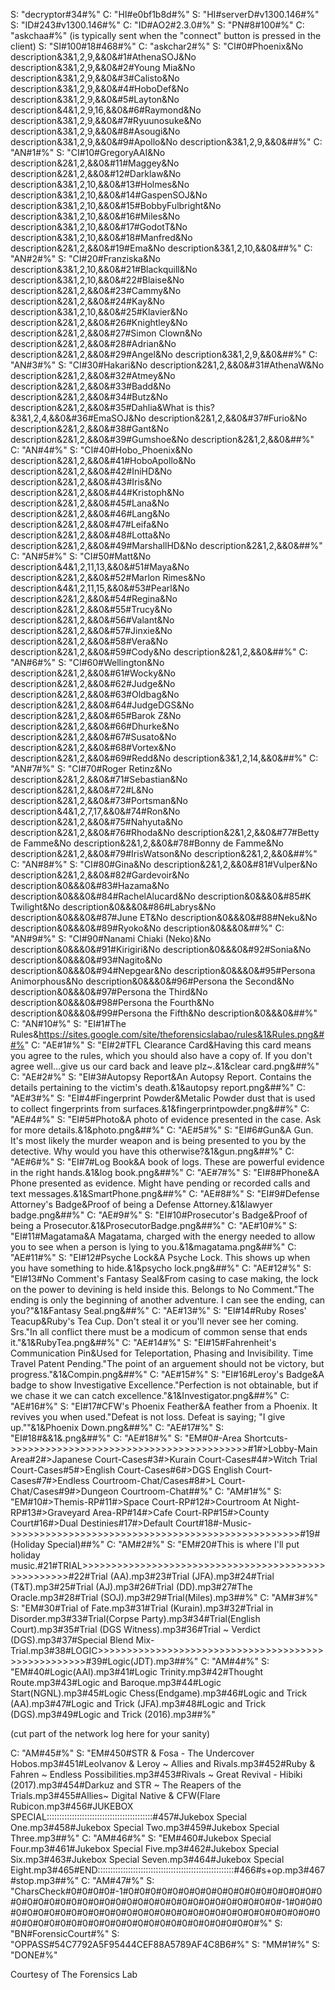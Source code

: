 S: "decryptor#34#%"
C: "HI#e0bf1b8d#%"
S: "HI#serverD#v1300.146#%"
S: "ID#243#v1300.146#%"
C: "ID#AO2#2.3.0#%"
S: "PN#8#100#%"
C: "askchaa#%" (is typically sent when the "connect" button is pressed in the client)
S: "SI#100#18#468#%"
C: "askchar2#%"
S: "CI#0#Phoenix&No description&3&1,2,9,&&0&#1#AthenaSOJ&No description&3&1,2,9,&&0&#2#Young Mia&No description&3&1,2,9,&&0&#3#Calisto&No description&3&1,2,9,&&0&#4#HoboDef&No description&3&1,2,9,&&0&#5#Layton&No description&4&1,2,9,16,&&0&#6#Raymond&No description&3&1,2,9,&&0&#7#Ryuunosuke&No description&3&1,2,9,&&0&#8#Asougi&No description&3&1,2,9,&&0&#9#Apollo&No description&3&1,2,9,&&0&##%"
C: "AN#1#%"
S: "CI#10#GregoryAAI&No description&2&1,2,&&0&#11#Maggey&No description&2&1,2,&&0&#12#Darklaw&No description&3&1,2,10,&&0&#13#Holmes&No description&3&1,2,10,&&0&#14#GaspenSOJ&No description&3&1,2,10,&&0&#15#BobbyFulbright&No description&3&1,2,10,&&0&#16#Miles&No description&3&1,2,10,&&0&#17#GodotT&No description&3&1,2,10,&&0&#18#Manfred&No description&2&1,2,&&0&#19#Ema&No description&3&1,2,10,&&0&##%"
C: "AN#2#%"
S: "CI#20#Franziska&No description&3&1,2,10,&&0&#21#Blackquill&No description&3&1,2,10,&&0&#22#Blaise&No description&2&1,2,&&0&#23#Cammy&No description&2&1,2,&&0&#24#Kay&No description&3&1,2,10,&&0&#25#Klavier&No description&2&1,2,&&0&#26#Knightley&No description&2&1,2,&&0&#27#Simon Clown&No description&2&1,2,&&0&#28#Adrian&No description&2&1,2,&&0&#29#Angel&No description&3&1,2,9,&&0&##%"
C: "AN#3#%"
S: "CI#30#Hakari&No description&2&1,2,&&0&#31#AthenaW&No description&2&1,2,&&0&#32#Atmey&No description&2&1,2,&&0&#33#Badd&No description&2&1,2,&&0&#34#Butz&No description&2&1,2,&&0&#35#Dahlia&What is this?&3&1,2,4,&&0&#36#EmaSOJ&No description&2&1,2,&&0&#37#Furio&No description&2&1,2,&&0&#38#Gant&No description&2&1,2,&&0&#39#Gumshoe&No description&2&1,2,&&0&##%"
C: "AN#4#%"
S: "CI#40#Hobo_Phoenix&No description&2&1,2,&&0&#41#HoboApollo&No description&2&1,2,&&0&#42#IniHD&No description&2&1,2,&&0&#43#Iris&No description&2&1,2,&&0&#44#Kristoph&No description&2&1,2,&&0&#45#Lana&No description&2&1,2,&&0&#46#Lang&No description&2&1,2,&&0&#47#Leifa&No description&2&1,2,&&0&#48#Lotta&No description&2&1,2,&&0&#49#MarshallHD&No description&2&1,2,&&0&##%"
C: "AN#5#%"
S: "CI#50#Matt&No description&4&1,2,11,13,&&0&#51#Maya&No description&2&1,2,&&0&#52#Marlon Rimes&No description&4&1,2,11,15,&&0&#53#Pearl&No description&2&1,2,&&0&#54#Regina&No description&2&1,2,&&0&#55#Trucy&No description&2&1,2,&&0&#56#Valant&No description&2&1,2,&&0&#57#Jinxie&No description&2&1,2,&&0&#58#Vera&No description&2&1,2,&&0&#59#Cody&No description&2&1,2,&&0&##%"
C: "AN#6#%"
S: "CI#60#Wellington&No description&2&1,2,&&0&#61#Wocky&No description&2&1,2,&&0&#62#Judge&No description&2&1,2,&&0&#63#Oldbag&No description&2&1,2,&&0&#64#JudgeDGS&No description&2&1,2,&&0&#65#Barok Z&No description&2&1,2,&&0&#66#Dhurke&No description&2&1,2,&&0&#67#Susato&No description&2&1,2,&&0&#68#Vortex&No description&2&1,2,&&0&#69#Redd&No description&3&1,2,14,&&0&##%"
C: "AN#7#%"
S: "CI#70#Roger Retinz&No description&2&1,2,&&0&#71#Sebastian&No description&2&1,2,&&0&#72#L&No description&2&1,2,&&0&#73#Portsman&No description&4&1,2,7,17,&&0&#74#Ron&No description&2&1,2,&&0&#75#Nahyuta&No description&2&1,2,&&0&#76#Rhoda&No description&2&1,2,&&0&#77#Betty de Famme&No description&2&1,2,&&0&#78#Bonny de Famme&No description&2&1,2,&&0&#79#IrisWatson&No description&2&1,2,&&0&##%"
C: "AN#8#%"
S: "CI#80#Gina&No description&2&1,2,&&0&#81#Vulper&No description&2&1,2,&&0&#82#Gardevoir&No description&0&&&0&#83#Hazama&No description&0&&&0&#84#RachelAlucard&No description&0&&&0&#85#K Twilight&No description&0&&&0&#86#Labrys&No description&0&&&0&#87#June ET&No description&0&&&0&#88#Neku&No description&0&&&0&#89#Ryoko&No description&0&&&0&##%"
C: "AN#9#%"
S: "CI#90#Nanami Chiaki (Neko)&No description&0&&&0&#91#Kirigiri&No description&0&&&0&#92#Sonia&No description&0&&&0&#93#Nagito&No description&0&&&0&#94#Nepgear&No description&0&&&0&#95#Persona Animorphous&No description&0&&&0&#96#Persona the Second&No description&0&&&0&#97#Persona the Third&No description&0&&&0&#98#Persona the Fourth&No description&0&&&0&#99#Persona the Fifth&No description&0&&&0&##%"
C: "AN#10#%"
S: "EI#1#The Rules&https://sites.google.com/site/theforensicslabao/rules&1&Rules.png&##%"
C: "AE#1#%"
S: "EI#2#TFL Clearance Card&Having this card means you agree to the rules, which you should also have a copy of. If you don't agree well...give us our card back and leave plz~.&1&clear card.png&##%"
C: "AE#2#%"
S: "EI#3#Autopsy Report&An Autopsy Report. Contains the details pertaining to the victim's death.&1&autopsy report.png&##%"
C: "AE#3#%"
S: "EI#4#Fingerprint Powder&Metalic Powder dust that is used to collect fingerprints from surfaces.&1&fingerprintpowder.png&##%"
C: "AE#4#%"
S: "EI#5#Photo&A photo of evidence presented in the case. Ask for more details.&1&photo.png&##%"
C: "AE#5#%"
S: "EI#6#Gun&A Gun. It's most likely the murder weapon and is being presented to you by the detective. Why would you have this otherwise?&1&gun.png&##%"
C: "AE#6#%"
S: "EI#7#Log Book&A book of logs. These are powerful evidence in the right hands.&1&log book.png&##%"
C: "AE#7#%"
S: "EI#8#Phone&A Phone presented as evidence. Might have pending or recorded calls and text messages.&1&SmartPhone.png&##%"
C: "AE#8#%"
S: "EI#9#Defense Attorney's Badge&Proof of being a Defense Attorney.&1&lawyer badge.png&##%"
C: "AE#9#%"
S: "EI#10#Prosecutor's Badge&Proof of being a Prosecutor.&1&ProsecutorBadge.png&##%"
C: "AE#10#%"
S: "EI#11#Magatama&A Magatama, charged with the energy needed to allow you to see when a person is lying to you.&1&magatama.png&##%"
C: "AE#11#%"
S: "EI#12#Psyche Lock&A Psyche Lock. This shows up when you have something to hide.&1&psycho lock.png&##%"
C: "AE#12#%"
S: "EI#13#No Comment's Fantasy Seal&From casing to case making, the lock on the power to devining is held inside this. Belongs to No Comment.\"The ending is only the beginning of another adventure. I can see the ending, can you?\"&1&Fantasy Seal.png&##%"
C: "AE#13#%"
S: "EI#14#Ruby Roses' Teacup&Ruby's Tea Cup. Don't steal it or you'll never see her coming. Srs.\"In all conflict there must be a modicum of common sense that ends it.\"&1&RubyTea.png&##%"
C: "AE#14#%"
S: "EI#15#Fahrenheit's Communication Pin&Used for Teleportation, Phasing and Invisibility. Time Travel Patent Pending.\"The point of an arguement should not be victory, but progress.\"&1&Compin.png&##%"
C: "AE#15#%"
S: "EI#16#Leroy's Badge&A badge to show Investigative Excellence.\"Perfection is not obtainable, but if we chase it we can catch excellence.\"&1&Investigator.png&##%"
C: "AE#16#%"
S: "EI#17#CFW's Phoenix Feather&A feather from a Phoenix. It revives you when used.\"Defeat is not loss. Defeat is saying; \"I give up.\"\"&1&Phoenix Down.png&##%"
C: "AE#17#%"
S: "EI#18#&&1&.png&##%"
C: "AE#18#%"
S: "EM#0#-Area Shortcuts->>>>>>>>>>>>>>>>>>>>>>>>>>>>>>>>>>>>>>>>>#1#>Lobby-Main Area#2#>Japanese Court-Cases#3#>Kurain Court-Cases#4#>Witch Trial Court-Cases#5#>English Court-Cases#6#>DGS English Court-Cases#7#>Endless Courtroom-Chat/Cases#8#>L Court-Chat/Cases#9#>Dungeon Courtroom-Chat##%"
C: "AM#1#%"
S: "EM#10#>Themis-RP#11#>Space Court-RP#12#>Courtroom At Night-RP#13#>Graveyard Area-RP#14#>Cafe Court-RP#15#>County Court#16#>Dual Destinies#17#>Default Court#18#-Music->>>>>>>>>>>>>>>>>>>>>>>>>>>>>>>>>>>>>>>>>>>>>>>>>>#19#(Holiday Special)##%"
C: "AM#2#%"
S: "EM#20#This is where I'll put holiday music.#21#TRIAL>>>>>>>>>>>>>>>>>>>>>>>>>>>>>>>>>>>>>>>>>>>>>>>>>>>>#22#Trial (AA).mp3#23#Trial (JFA).mp3#24#Trial (T&T).mp3#25#Trial (AJ).mp3#26#Trial (DD).mp3#27#The Oracle.mp3#28#Trial (SOJ).mp3#29#Trial(Miles).mp3##%"
C: "AM#3#%"
S: "EM#30#Trial of Fate.mp3#31#Trial (Kurain).mp3#32#Trial in Disorder.mp3#33#Trial(Corpse Party).mp3#34#Trial(English Court).mp3#35#Trial (DGS Witness).mp3#36#Trial ~ Verdict (DGS).mp3#37#Special Blend Mix- Trial.mp3#38#LOGIC>>>>>>>>>>>>>>>>>>>>>>>>>>>>>>>>>>>>>>>>>>>>>>>>>>>>#39#Logic(JDT).mp3##%"
C: "AM#4#%"
S: "EM#40#Logic(AAI).mp3#41#Logic Trinity.mp3#42#Thought Route.mp3#43#Logic and Baroque.mp3#44#Logic Start(NGNL).mp3#45#Logic Chess(Endgame).mp3#46#Logic and Trick (AA).mp3#47#Logic and Trick (JFA).mp3#48#Logic and Trick (DGS).mp3#49#Logic and Trick (2016).mp3##%"

(cut part of the network log here for your sanity)

C: "AM#45#%"
S: "EM#450#STR & Fosa - The Undercover Hobos.mp3#451#LeoIvanov & Leroy ~ Allies and Rivals.mp3#452#Ruby & Fahren ~ Endless Possibilities.mp3#453#Rivals ~ Great Revival - Hibiki (2017).mp3#454#Darkuz and STR ~ The Reapers of the Trials.mp3#455#Allies~ Digital Native & CFW(Flare Rubicon.mp3#456#JUKEBOX SPECIAL::::::::::::::::::::::::::::::::::::::::::#457#Jukebox Special One.mp3#458#Jukebox Special Two.mp3#459#Jukebox Special Three.mp3##%"
C: "AM#46#%"
S: "EM#460#Jukebox Special Four.mp3#461#Jukebox Special Five.mp3#462#Jukebox Special Six.mp3#463#Jukebox Special Seven.mp3#464#Jukebox Special Eight.mp3#465#END::::::::::::::::::::::::::::::::::::::::::::::::::::::#466#s+op.mp3#467#stop.mp3##%"
C: "AM#47#%"
S: "CharsCheck#0#0#0#0#-1#0#0#0#0#0#0#0#0#0#0#0#0#0#0#0#0#0#0#0#0#0#0#0#0#0#0#0#0#0#0#0#0#0#0#0#0#0#0#0#0#0#0#-1#0#0#0#0#0#0#0#0#0#0#0#0#0#0#0#0#0#0#0#0#0#0#0#0#0#0#0#0#0#0#0#0#0#0#0#0#0#0#0#0#0#0#0#0#0#0#0#0#0#0#0#0#0#%"
S: "BN#ForensicCourt#%"
S: "OPPASS#54C7792A5F95444CEF88A5789AF4C8B6#%"
S: "MM#1#%"
S: "DONE#%"


Courtesy of The Forensics Lab